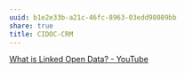 ```yaml
---
uuid: b1e2e33b-a21c-46fc-8963-03edd98089bb
share: true
title: CIDOC-CRM
---
```

[What is Linked Open Data? - YouTube](https://www.youtube.com/watch?v=VZBpFiLbi-Y)